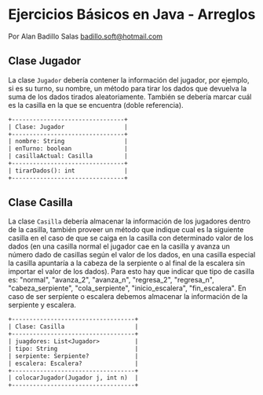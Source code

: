 # Ejercicios Básicos en Java - Arreglos

Por Alan Badillo Salas badillo.soft@hotmail.com

## Clase Jugador

La clase `Jugador` debería contener la información del jugador, por ejemplo, si es su turno, su nombre, un método para tirar los dados que devuelva la suma de los dados tirados aleatoriamente. También se debería marcar cuál es la casilla en la que se encuentra (doble referencia).

~~~txt
+--------------------------------+
| Clase: Jugador                 |
+--------------------------------+
| nombre: String                 |
| enTurno: boolean               |
| casillaActual: Casilla         |
+--------------------------------+
| tirarDados(): int              |
+--------------------------------+
~~~

## Clase Casilla

La clase `Casilla` debería almacenar la información de los jugadores dentro de la casilla, también proveer un método que indique cual es la siguiente casilla en el caso de que se caiga en la casilla con determinado valor de los dados (en una casilla normal el jugador cae en la casilla y avanza un número dado de casillas según el valor de los dados, en una casilla especial la casilla apuntaría a la cabeza de la serpiente o al final de la escalera sin importar el valor de los dados). Para esto hay que indicar que tipo de casilla es: "normal", "avanza_2", "avanza_n", "regresa_2", "regresa_n", "cabeza_serpiente", "cola_serpiente", "inicio_escalera", "fin_escalera". En caso de ser serpíente o escalera debemos almacenar la información de la serpiente y escalera.

~~~txt
+-----------------------------------+
| Clase: Casilla                    |
+-----------------------------------+
| juagdores: List<Jugador>          |
| tipo: String                      |
| serpiente: Serpiente?             |
| escalera: Escalera?               |
+-----------------------------------+
| colocarJugador(Jugador j, int n)  |
+-----------------------------------+
~~~